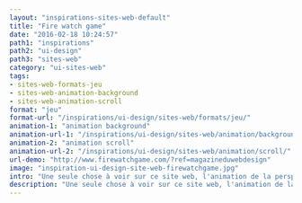 ```yaml
---
layout: "inspirations-sites-web-default"
title: "Fire watch game"
date: "2016-02-18 10:24:57"
path1: "inspirations"
path2: "ui-design"
path3: "sites-web"
category: "ui-sites-web"
tags:
- sites-web-formats-jeu
- sites-web-animation-background
- sites-web-animation-scroll
format: "jeu"
format-url: "/inspirations/ui-design/sites-web/formats/jeu/"
animation-1: "animation background"
animation-url-1: "/inspirations/ui-design/sites-web/animation/background/"
animation-2: "animation scroll"
animation-url-2: "/inspirations/ui-design/sites-web/animation/scroll/"
url-demo: "http://www.firewatchgame.com/?ref=magazineduwebdesign"
image: "inspiration-ui-design-site-web-firewatchgame.jpg"
intro: "Une seule chose à voir sur ce site web, l'animation de la perspective en header lors du scroll."
description: "Une seule chose à voir sur ce site web, l'animation de la perspective en header lors du scroll."
---
```

